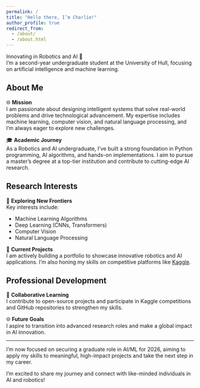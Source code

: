 ```yaml
---
permalink: /
title: "Hello there, I’m Charlie!"
author_profile: true
redirect_from: 
  - /about/
  - /about.html
---
```


Innovating in Robotics and AI 🤖  
I’m a second-year undergraduate student at the University of Hull, focusing on artificial intelligence and machine learning.

## About Me

🌐 **Mission**  
I am passionate about designing intelligent systems that solve real-world problems and drive technological advancement. My expertise includes machine learning, computer vision, and natural language processing, and I’m always eager to explore new challenges.

🎓 **Academic Journey**  
As a Robotics and AI undergraduate, I’ve built a strong foundation in Python programming, AI algorithms, and hands-on implementations. I aim to pursue a master’s degree at a top-tier institution and contribute to cutting-edge AI research.
## Research Interests

🧬 **Exploring New Frontiers**  
Key interests include:
- Machine Learning Algorithms
- Deep Learning (CNNs, Transformers)
- Computer Vision
- Natural Language Processing

🔧 **Current Projects**  
I am actively building a portfolio to showcase innovative robotics and AI applications. I’m also honing my skills on competitive platforms like [Kaggle](https://www.kaggle.com).

## Professional Development

🎨 **Collaborative Learning**  
I contribute to open-source projects and participate in Kaggle competitions and GitHub repositories to strengthen my skills.

🌐 **Future Goals**  
I aspire to transition into advanced research roles and make a global impact in AI innovation.

---

I’m now focused on securing a graduate role in AI/ML for 2026, aiming to apply my skills to meaningful, high-impact projects and take the next step in my career.

I’m excited to share my journey and connect with like-minded individuals in AI and robotics!
